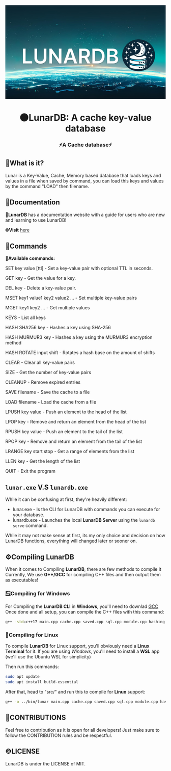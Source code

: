 <div align="center">
  <img src="lunardblogomain.png" alt="LunarDB">

  <h1>🌑LunarDB: A cache key-value database</h1>

  <h3><b>⚡A Cache database⚡</b></h3>
</div>

## 🔗What is it?

Lunar is a Key-Value, Cache, Memory based database that loads keys and values in a file when saved by command, you can load this keys and values by the command "LOAD" then filename.

## 📖Documentation

**💫LunarDB** has a documentation website with a guide for users who are new and learning to use LunarDB!

**🌐Visit** [here](https://lunardbdocs.vercel.app/docs/)

## 🔗Commands

**🧭Available commands:**

SET key value [ttl] - Set a key-value pair with optional TTL in seconds.

GET key - Get the value for a key.

DEL key - Delete a key-value pair.

MSET key1 value1 key2 value2 ... - Set multiple key-value pairs

MGET key1 key2 ... - Get multiple values

KEYS - List all keys

HASH SHA256 key - Hashes a key using SHA-256

HASH MURMUR3 key - Hashes a key using the MURMUR3 encryption method

HASH ROTATE input shift - Rotates a hash base on the amount of shifts

CLEAR - Clear all key-value pairs

SIZE - Get the number of key-value pairs

CLEANUP - Remove expired entries

SAVE filename - Save the cache to a file

LOAD filename - Load the cache from a file

LPUSH key value - Push an element to the head of the list

LPOP key - Remove and return an element from the head of the list

RPUSH key value - Push an element to the tail of the list

RPOP key - Remove and return an element from the tail of the list

LRANGE key start stop - Get a range of elements from the list

LLEN key - Get the length of the list

QUIT - Exit the program

## `lunar.exe` V.S `lunardb.exe`

While it can be confusing at first, they're heavily different:

- lunar.exe - Is the CLI for LunarDB with commands you can execute for your database.
- lunardb.exe - Launches the local **LunarDB Server** using the `lunardb serve` command.

While it may not make sense at first, its my only choice and decision on how
LunarDB functions, everything will changed later or sooner on.

## ⚙️Compiling LunarDB

When it comes to Compiling **LunarDB**, there are few methods to compile it
Currently, We use **G++/GCC** for compiling C++ files and then output them as executables!

### 🪟Compiling for Windows

For Compiling the **LunarDB CLI** in **Windows**, you'll need to downlad [GCC](https://gcc.gnu.org/install/download.html)
Once done and all setup, you can compile the C++ files with this command:

```bash
g++ -std=c++17 main.cpp cache.cpp saved.cpp sql.cpp module.cpp hashing.cpp -o ../bin/lunar.exe
```

### 🐧Compiling for Linux

To compile **LunarDB** for Linux support, you'll obviously need a **Linux Terminal** for it.
If you are using *Windows*, you'll need to install a **WSL** app (we'll use the Ubuntu WSL for simplicity)

Then run this commands:

```bash
sudo apt update
sudo apt install build-essential
```

After that, head to "src/" and run this to compile for **Linux** support:

```bash
g++ -o ../bin/lunar main.cpp cache.cpp saved.cpp sql.cpp module.cpp hashing.cpp
```

## 🤝CONTRIBUTIONS

Feel free to contribution as it is open for all developers! Just make sure to follow the CONTRIBUTION rules and be respectful.

## ©️LICENSE

LunarDB is under the LICENSE of MIT.
